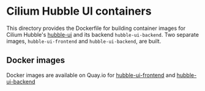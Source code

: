 Cilium Hubble UI containers
================

This directory provides the Dockerfile for building container images for Cilium Hubble's [hubble-ui](https://github.com/cilium/hubble-ui) and its backend `hubble-ui-backend`. Two separate images, `hubble-ui-frontend` and `hubble-ui-backend`, are built.

Docker images
-------------

Docker images are available on Quay.io for [hubble-ui-frontend](https://quay.io/repository/cybozu/hubble-ui-frontend) and [hubble-ui-backend](https://quay.io/repository/cybozu/hubble-ui-backend)
